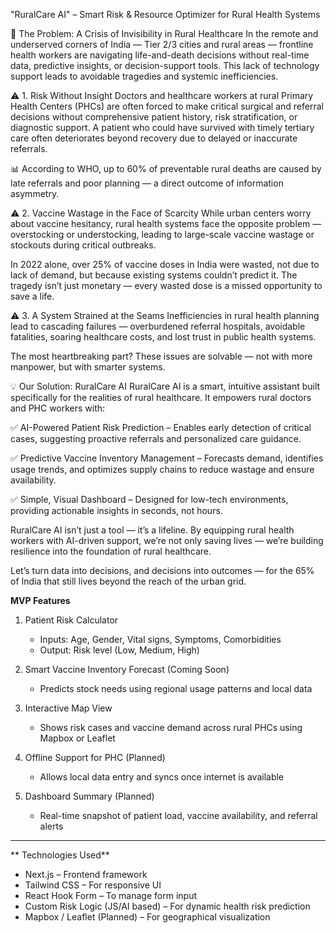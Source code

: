 "RuralCare AI" – Smart Risk & Resource Optimizer for Rural Health Systems

🧠 The Problem: A Crisis of Invisibility in Rural Healthcare
In the remote and underserved corners of India — Tier 2/3 cities and rural areas — frontline health workers are navigating life-and-death decisions without real-time data, predictive insights, or decision-support tools. This lack of technology support leads to avoidable tragedies and systemic inefficiencies.

⚠️ 1. Risk Without Insight
Doctors and healthcare workers at rural Primary Health Centers (PHCs) are often forced to make critical surgical and referral decisions without comprehensive patient history, risk stratification, or diagnostic support. A patient who could have survived with timely tertiary care often deteriorates beyond recovery due to delayed or inaccurate referrals.

📊 According to WHO, up to 60% of preventable rural deaths are caused by late referrals and poor planning — a direct outcome of information asymmetry.

⚠️ 2. Vaccine Wastage in the Face of Scarcity
While urban centers worry about vaccine hesitancy, rural health systems face the opposite problem — overstocking or understocking, leading to large-scale vaccine wastage or stockouts during critical outbreaks.

In 2022 alone, over 25% of vaccine doses in India were wasted, not due to lack of demand, but because existing systems couldn’t predict it. The tragedy isn’t just monetary — every wasted dose is a missed opportunity to save a life.

⚠️ 3. A System Strained at the Seams
Inefficiencies in rural health planning lead to cascading failures — overburdened referral hospitals, avoidable fatalities, soaring healthcare costs, and lost trust in public health systems.

The most heartbreaking part? These issues are solvable — not with more manpower, but with smarter systems.

💡 Our Solution: RuralCare AI
RuralCare AI is a smart, intuitive assistant built specifically for the realities of rural healthcare. It empowers rural doctors and PHC workers with:

✅ AI-Powered Patient Risk Prediction – Enables early detection of critical cases, suggesting proactive referrals and personalized care guidance.

✅ Predictive Vaccine Inventory Management – Forecasts demand, identifies usage trends, and optimizes supply chains to reduce wastage and ensure availability.

✅ Simple, Visual Dashboard – Designed for low-tech environments, providing actionable insights in seconds, not hours.

RuralCare AI isn’t just a tool — it’s a lifeline.
By equipping rural health workers with AI-driven support, we’re not only saving lives — we’re building resilience into the foundation of rural healthcare.

Let’s turn data into decisions, and decisions into outcomes — for the 65% of India that still lives beyond the reach of the urban grid.


**MVP Features**

1. Patient Risk Calculator  
   - Inputs: Age, Gender, Vital signs, Symptoms, Comorbidities  
   - Output: Risk level (Low, Medium, High)

2. Smart Vaccine Inventory Forecast (Coming Soon)  
   - Predicts stock needs using regional usage patterns and local data

3. Interactive Map View
   - Shows risk cases and vaccine demand across rural PHCs using Mapbox or Leaflet

4. Offline Support for PHC (Planned)  
   - Allows local data entry and syncs once internet is available

5. Dashboard Summary (Planned)  
   - Real-time snapshot of patient load, vaccine availability, and referral alerts

---

** Technologies Used**

- Next.js – Frontend framework  
- Tailwind CSS – For responsive UI  
- React Hook Form – To manage form input  
- Custom Risk Logic (JS/AI based) – For dynamic health risk prediction  
- Mapbox / Leaflet (Planned) – For geographical visualization
